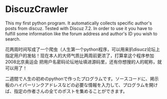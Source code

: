 # DiscuzCrawler
This my first python program. It automatically collects specific author's posts from discuz. Tested with Discuz 7.2.
In order to use it you have to fulfill some information like the forum address and author's ID you wish to search.

花两周时间写成了一个爬虫（人生第一个python程序，可以用来扒disucz论坛上指定用户的发帖！现在本人的大师气质比两周前更浓了，打算拿这个程序参加2008北京奥运会
把用户名密码论坛地址填进源码里，还有你想搜的人的昵称，就可以用了！

二週間で人生の初めのpythonで作ったプログラムです。ソースコードに、掲示板のハイパーリンクアドレスなどの必要な情報を入力して、プログラムを開けば、指定の作者さんの全てのポストを集めることができます。
